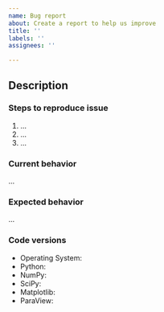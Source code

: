 ```yaml
---
name: Bug report
about: Create a report to help us improve
title: ''
labels: ''
assignees: ''

---
```


<!-- Please search on GitHub first to see if anyone else has already opened the same issue -->
## Description
<!-- Describe the bug here -->

### Steps to reproduce issue
<!-- Please provide a minimum working example (MWE) if possible -->

1. …
2. …
3. …

### Current behavior
…

### Expected behavior
…

### Code versions
<!-- List any relevant versions here -->
- Operating System:
- Python:
- NumPy:
- SciPy:
- Matplotlib:
- ParaView:
